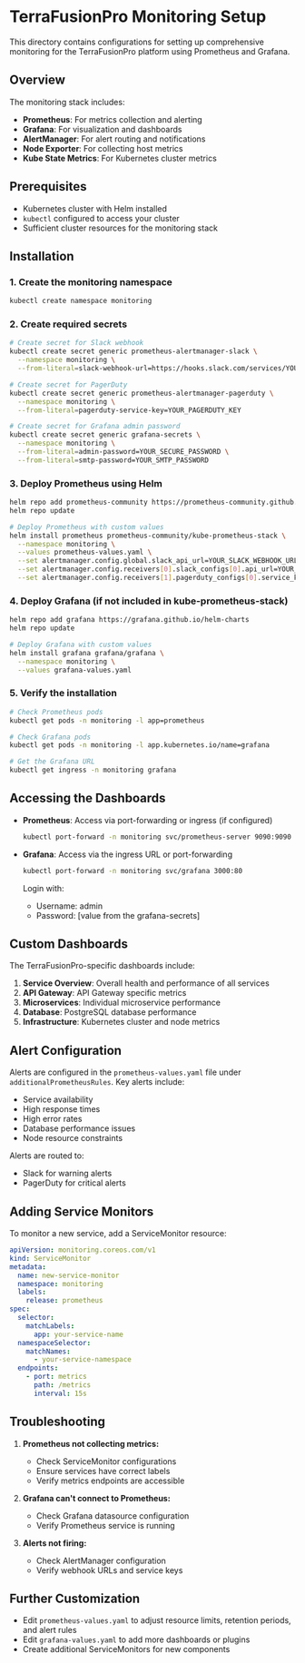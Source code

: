 # TerraFusionPro Monitoring Setup

This directory contains configurations for setting up comprehensive monitoring for the TerraFusionPro platform using Prometheus and Grafana.

## Overview

The monitoring stack includes:

- **Prometheus**: For metrics collection and alerting
- **Grafana**: For visualization and dashboards
- **AlertManager**: For alert routing and notifications
- **Node Exporter**: For collecting host metrics
- **Kube State Metrics**: For Kubernetes cluster metrics

## Prerequisites

- Kubernetes cluster with Helm installed
- `kubectl` configured to access your cluster
- Sufficient cluster resources for the monitoring stack

## Installation

### 1. Create the monitoring namespace

```bash
kubectl create namespace monitoring
```

### 2. Create required secrets

```bash
# Create secret for Slack webhook
kubectl create secret generic prometheus-alertmanager-slack \
  --namespace monitoring \
  --from-literal=slack-webhook-url=https://hooks.slack.com/services/YOUR_SLACK_WEBHOOK

# Create secret for PagerDuty
kubectl create secret generic prometheus-alertmanager-pagerduty \
  --namespace monitoring \
  --from-literal=pagerduty-service-key=YOUR_PAGERDUTY_KEY

# Create secret for Grafana admin password
kubectl create secret generic grafana-secrets \
  --namespace monitoring \
  --from-literal=admin-password=YOUR_SECURE_PASSWORD \
  --from-literal=smtp-password=YOUR_SMTP_PASSWORD
```

### 3. Deploy Prometheus using Helm

```bash
helm repo add prometheus-community https://prometheus-community.github.io/helm-charts
helm repo update

# Deploy Prometheus with custom values
helm install prometheus prometheus-community/kube-prometheus-stack \
  --namespace monitoring \
  --values prometheus-values.yaml \
  --set alertmanager.config.global.slack_api_url=YOUR_SLACK_WEBHOOK_URL \
  --set alertmanager.config.receivers[0].slack_configs[0].api_url=YOUR_SLACK_WEBHOOK_URL \
  --set alertmanager.config.receivers[1].pagerduty_configs[0].service_key=YOUR_PAGERDUTY_SERVICE_KEY
```

### 4. Deploy Grafana (if not included in kube-prometheus-stack)

```bash
helm repo add grafana https://grafana.github.io/helm-charts
helm repo update

# Deploy Grafana with custom values
helm install grafana grafana/grafana \
  --namespace monitoring \
  --values grafana-values.yaml
```

### 5. Verify the installation

```bash
# Check Prometheus pods
kubectl get pods -n monitoring -l app=prometheus

# Check Grafana pods
kubectl get pods -n monitoring -l app.kubernetes.io/name=grafana

# Get the Grafana URL
kubectl get ingress -n monitoring grafana
```

## Accessing the Dashboards

- **Prometheus**: Access via port-forwarding or ingress (if configured)
  ```bash
  kubectl port-forward -n monitoring svc/prometheus-server 9090:9090
  ```

- **Grafana**: Access via the ingress URL or port-forwarding
  ```bash
  kubectl port-forward -n monitoring svc/grafana 3000:80
  ```
  Login with:
  - Username: admin
  - Password: [value from the grafana-secrets]

## Custom Dashboards

The TerraFusionPro-specific dashboards include:

1. **Service Overview**: Overall health and performance of all services
2. **API Gateway**: API Gateway specific metrics
3. **Microservices**: Individual microservice performance
4. **Database**: PostgreSQL database performance
5. **Infrastructure**: Kubernetes cluster and node metrics

## Alert Configuration

Alerts are configured in the `prometheus-values.yaml` file under `additionalPrometheusRules`. Key alerts include:

- Service availability
- High response times
- High error rates
- Database performance issues
- Node resource constraints

Alerts are routed to:
- Slack for warning alerts
- PagerDuty for critical alerts

## Adding Service Monitors

To monitor a new service, add a ServiceMonitor resource:

```yaml
apiVersion: monitoring.coreos.com/v1
kind: ServiceMonitor
metadata:
  name: new-service-monitor
  namespace: monitoring
  labels:
    release: prometheus
spec:
  selector:
    matchLabels:
      app: your-service-name
  namespaceSelector:
    matchNames:
      - your-service-namespace
  endpoints:
    - port: metrics
      path: /metrics
      interval: 15s
```

## Troubleshooting

1. **Prometheus not collecting metrics:**
   - Check ServiceMonitor configurations
   - Ensure services have correct labels
   - Verify metrics endpoints are accessible

2. **Grafana can't connect to Prometheus:**
   - Check Grafana datasource configuration
   - Verify Prometheus service is running

3. **Alerts not firing:**
   - Check AlertManager configuration
   - Verify webhook URLs and service keys

## Further Customization

- Edit `prometheus-values.yaml` to adjust resource limits, retention periods, and alert rules
- Edit `grafana-values.yaml` to add more dashboards or plugins
- Create additional ServiceMonitors for new components